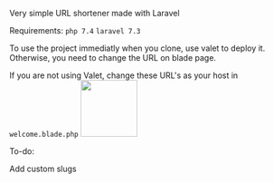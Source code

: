 Very simple URL shortener made with Laravel

Requirements: `php 7.4` `laravel 7.3`

To use the project immediatly when you clone, use valet to deploy it.
Otherwise, you need to change the URL on blade page.

If you are not using Valet, change these URL's as your host in `welcome.blade.php`
<img src="https://i.hizliresim.com/ulYmOi.png" height="100">



To-do:

Add custom slugs
